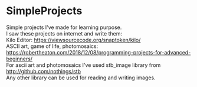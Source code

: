 # SimpleProjects
Simple projects I've made for learning purpose. <br />
I saw these projects on internet and write them: <br />
Kilo Editor: https://viewsourcecode.org/snaptoken/kilo/ <br />
ASCII art, game of life, photomosaics: https://robertheaton.com/2018/12/08/programming-projects-for-advanced-beginners/ <br />
For ascii art and photomosaics I've used stb_image library from http://github.com/nothings/stb <br />
Any other library can be used for reading and writing images.
